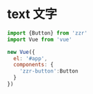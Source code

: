 # text 文字

```javascript
import {Button} from 'zzr'
import Vue from 'vue'

new Vue({
  el: '#app',
  components: {
    'zzr-button':Button
  }
})
```
